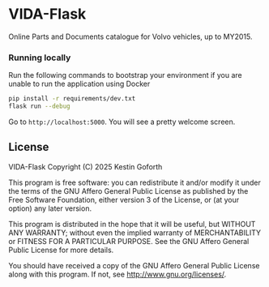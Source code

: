 # VIDA-Flask

Online Parts and Documents catalogue for Volvo vehicles, up to MY2015.

### Running locally

Run the following commands to bootstrap your environment if you are unable to run the application using Docker

```bash
pip install -r requirements/dev.txt
flask run --debug
```

Go to `http://localhost:5000`. You will see a pretty welcome screen.

## License

VIDA-Flask
Copyright (C) 2025 Kestin Goforth

This program is free software: you can redistribute it and/or modify
it under the terms of the GNU Affero General Public License as published by
the Free Software Foundation, either version 3 of the License, or
(at your option) any later version.

This program is distributed in the hope that it will be useful,
but WITHOUT ANY WARRANTY; without even the implied warranty of
MERCHANTABILITY or FITNESS FOR A PARTICULAR PURPOSE. See the
GNU Affero General Public License for more details.

You should have received a copy of the GNU Affero General Public License
along with this program. If not, see <http://www.gnu.org/licenses/>.
